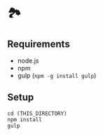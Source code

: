 # 🏞

## Requirements

 - node.js
 - npm
 - gulp (`npm -g install gulp`)

## Setup

```
cd (THIS_DIRECTORY)
npm install
gulp
```
